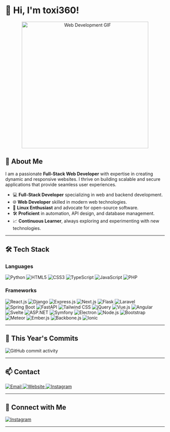 # 👋 Hi, I'm **toxi360**!

<p align="center">
  <img src="https://media.giphy.com/media/3oEjI6SIIHBdRxXI40/giphy.gif" alt="Web Development GIF" width="400"/>
</p>

## 🚀 About Me
I am a passionate **Full-Stack Web Developer** with expertise in creating dynamic and responsive websites. I thrive on building scalable and secure applications that provide seamless user experiences.

- 💻 **Full-Stack Developer** specializing in web and backend development.
- 🌐 **Web Developer** skilled in modern web technologies.
- 🐧 **Linux Enthusiast** and advocate for open-source software.
- 🛠 **Proficient** in automation, API design, and database management.
- 📈 **Continuous Learner**, always exploring and experimenting with new technologies.

---

## 🛠️ Tech Stack

### **Languages**
<p align="left">
  <img src="https://img.shields.io/badge/Python-3776AB?style=for-the-badge&logo=python&logoColor=white" alt="Python"/>
  <img src="https://img.shields.io/badge/HTML5-E34F26?style=for-the-badge&logo=html5&logoColor=white" alt="HTML5"/>
  <img src="https://img.shields.io/badge/CSS3-1572B6?style=for-the-badge&logo=css3&logoColor=white" alt="CSS3"/>
  <img src="https://img.shields.io/badge/TypeScript-3178C6?style=for-the-badge&logo=typescript&logoColor=white" alt="TypeScript"/>
  <img src="https://img.shields.io/badge/JavaScript-F7DF1E?style=for-the-badge&logo=javascript&logoColor=black" alt="JavaScript"/>
  <img src="https://img.shields.io/badge/PHP-777BB4?style=for-the-badge&logo=php&logoColor=white" alt="PHP"/>
</p>

### **Frameworks**
<p align="left">
  <img src="https://img.shields.io/badge/React.js-61DAFB?style=for-the-badge&logo=react&logoColor=black" alt="React.js"/>
  <img src="https://img.shields.io/badge/Django-092E20?style=for-the-badge&logo=django&logoColor=white" alt="Django"/>
  <img src="https://img.shields.io/badge/Express.js-000000?style=for-the-badge&logo=express&logoColor=white" alt="Express.js"/>
  <img src="https://img.shields.io/badge/Next.js-000000?style=for-the-badge&logo=next.js&logoColor=white" alt="Next.js"/>
  <img src="https://img.shields.io/badge/Flask-000000?style=for-the-badge&logo=flask&logoColor=white" alt="Flask"/>
  <img src="https://img.shields.io/badge/Laravel-FF2D20?style=for-the-badge&logo=laravel&logoColor=white" alt="Laravel"/>
  <img src="https://img.shields.io/badge/Spring_Boot-6DB33F?style=for-the-badge&logo=spring-boot&logoColor=white" alt="Spring Boot"/>
  <img src="https://img.shields.io/badge/FastAPI-009688?style=for-the-badge&logo=fastapi&logoColor=white" alt="FastAPI"/>
  <img src="https://img.shields.io/badge/Tailwind_CSS-38B2AC?style=for-the-badge&logo=tailwind-css&logoColor=white" alt="Tailwind CSS"/>
  <img src="https://img.shields.io/badge/jQuery-0769AD?style=for-the-badge&logo=jquery&logoColor=white" alt="jQuery"/>
  <img src="https://img.shields.io/badge/Vue.js-4FC08D?style=for-the-badge&logo=vue.js&logoColor=white" alt="Vue.js"/>
  <img src="https://img.shields.io/badge/Angular-DD0031?style=for-the-badge&logo=angular&logoColor=white" alt="Angular"/>
  <img src="https://img.shields.io/badge/Svelte-FF3E00?style=for-the-badge&logo=svelte&logoColor=white" alt="Svelte"/>
  <img src="https://img.shields.io/badge/ASP.NET-512BD4?style=for-the-badge&logo=asp.net&logoColor=white" alt="ASP.NET"/>
  <img src="https://img.shields.io/badge/Symfony-000000?style=for-the-badge&logo=symfony&logoColor=white" alt="Symfony"/>
  <img src="https://img.shields.io/badge/Electron-47848F?style=for-the-badge&logo=electron&logoColor=white" alt="Electron"/>
  <img src="https://img.shields.io/badge/Node.js-339933?style=for-the-badge&logo=node.js&logoColor=white" alt="Node.js"/>
  <img src="https://img.shields.io/badge/Bootstrap-7952B3?style=for-the-badge&logo=bootstrap&logoColor=white" alt="Bootstrap"/>
  <img src="https://img.shields.io/badge/Meteor-7DC3FF?style=for-the-badge&logo=meteor&logoColor=white" alt="Meteor"/>
  <img src="https://img.shields.io/badge/Ember.js-E04E39?style=for-the-badge&logo=ember.js&logoColor=white" alt="Ember.js"/>
  <img src="https://img.shields.io/badge/Backbone.js-0071B5?style=for-the-badge&logo=backbone.js&logoColor=white" alt="Backbone.js"/>
  <img src="https://img.shields.io/badge/Ionic-3880FF?style=for-the-badge&logo=ionic&logoColor=white" alt="Ionic"/>
</p>

---

## 📅 This Year's Commits

![GitHub commit activity](https://img.shields.io/github/commit-activity/m/Efeckc17/Efeckc17?style=for-the-badge&color=9b59b6&labelColor=000000&logo=github&logoColor=white)

---

## 📫 Contact

<p align="left">
  <a href="mailto:toxi360@workmail.com">
    <img src="https://img.shields.io/badge/Email-D14836?style=for-the-badge&logo=gmail&logoColor=white" alt="Email"/>
  </a>
  <a href="https://toxi360.org">
    <img src="https://img.shields.io/badge/Website-6A0DAD?style=for-the-badge&logo=firefox&logoColor=white" alt="Website"/>
  </a>
  <a href="https://instagram.com/toxi.dev">
    <img src="https://img.shields.io/badge/Instagram-E4405F?style=for-the-badge&logo=instagram&logoColor=white" alt="Instagram"/>
  </a>
</p>

---

## 🔗 Connect with Me

<p align="left">
  <a href="https://instagram.com/toxi.dev">
    <img src="https://img.shields.io/badge/Instagram-E4405F?style=for-the-badge&logo=instagram&logoColor=white" alt="Instagram"/>
  </a>
</p>

---
